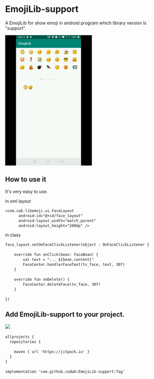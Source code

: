 # EmojiLib-support
A EmojiLib for show emoji in android program which library version is "support".


![GIF](show.gif)


## How to use it 

It's very easy to use.

in xml layout

    <com.cwb.libemoji.ui.FaceLayout
          android:id="@+id/face_layout"
          android:layout_width="match_parent"
          android:layout_height="200dp" />

in class

    face_layout.setOnFaceClickListener(object : OnFaceClickListener {

        override fun onClick(bean: FaceBean) {
            val text = "... ${bean.content}"
            FaceCenter.handlerFaceText(tv_face, text, 30f)
        }

        override fun onDelete() {
            FaceCenter.deleteFace(tv_face, 30f)
        }

    })
  
## Add EmojiLib-support to your project.

[![](https://jitpack.io/v/codwb/EmojiLib-support.svg)](https://jitpack.io/#codwb/EmojiLib-support)

    allprojects {
      repositories {
        
        maven { url 'https://jitpack.io' }
      }
    }

	implementation 'com.github.codwb:EmojiLib-support:Tag'